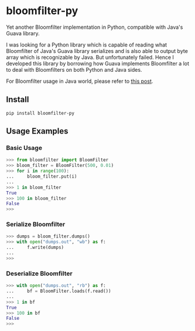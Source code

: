 # bloomfilter-py
Yet another Bloomfilter implementation in Python, compatible with Java's Guava library.

I was looking for a Python library which is capable of reading what Bloomfilter of Java's Guava library serializes and is also able to output byte array which is recognizable by Java. But unfortunately failed. Hence I developed this library by borrowing how Guava implements Bloomfilter a lot to deal with Bloomfilters on both Python and Java sides.

For Bloomfilter usage in Java world, please refer to [this post](https://www.baeldung.com/guava-bloom-filter).

## Install
```
pip install bloomfilter-py
```

## Usage Examples

### Basic Usage
```Python
>>> from bloomfilter import BloomFilter
>>> bloom_filter = BloomFilter(500, 0.01)
>>> for i in range(100):
...     bloom_filter.put(i)
...
>>> 1 in bloom_filter
True
>>> 100 in bloom_filter
False
>>>
```

### Serialize Bloomfilter
```Python
>>> dumps = bloom_filter.dumps()
>>> with open("dumps.out", "wb") as f:
...     f.write(dumps)
...
>>>
```

### Deserialize Bloomfilter
```Python
>>> with open("dumps.out", "rb") as f:
...     bf = BloomFilter.loads(f.read())
...
>>> 1 in bf
True
>>> 100 in bf
False
>>>
```
